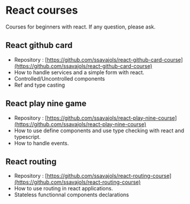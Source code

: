 # React courses

Courses for beginners with react. If any question, please ask.

## React github card

- Repository : [https://github.com/ssavajols/react-github-card-course](https://github.com/ssavajols/react-github-card-course)
- How to handle services and a simple form with react.
- Controlled/Uncontrolled components
- Ref and type casting

## React play nine game

- Repository : [https://github.com/ssavajols/react-play-nine-course](https://github.com/ssavajols/react-play-nine-course)
- How to use define components and use type checking with react and typescript. 
- How to handle events.

## React routing

- Repository : [https://github.com/ssavajols/react-routing-course](https://github.com/ssavajols/react-routing-course)
- How to use routing in react applications.
- Stateless functionnal components declarations
